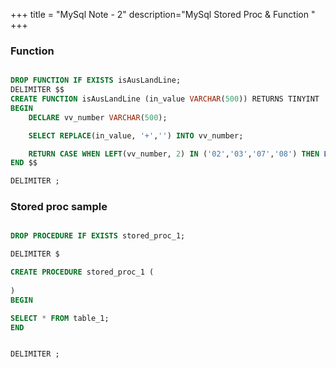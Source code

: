 +++
title = "MySql Note - 2"
description="MySql Stored Proc  & Function "
+++


### Function 

```sql

DROP FUNCTION IF EXISTS isAusLandLine;
DELIMITER $$
CREATE FUNCTION isAusLandLine (in_value VARCHAR(500)) RETURNS TINYINT
BEGIN
    DECLARE vv_number VARCHAR(500);

    SELECT REPLACE(in_value, '+','') INTO vv_number;

    RETURN CASE WHEN LEFT(vv_number, 2) IN ('02','03','07','08') THEN LENGTH(vv_number) = 10 ELSE 0 END;
END $$

DELIMITER ;

```


### Stored proc sample


```sql

DROP PROCEDURE IF EXISTS stored_proc_1;

DELIMITER $

CREATE PROCEDURE stored_proc_1 (
    
)
BEGIN

SELECT * FROM table_1;
END


DELIMITER ;

```


